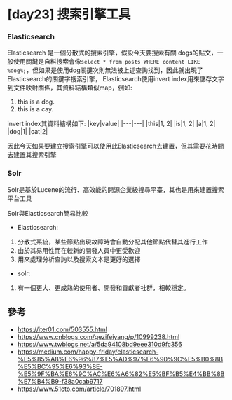 # [day23] 搜索引擎工具
### Elasticsearch 
Elasticsearch 是一個分散式的搜索引擎，假設今天要搜索有關 dogs的貼文，一般使用關鍵是自料搜索會像`select * from posts WHERE content LIKE %dog%;`，但如果是使用dog關鍵次則無法被上述查詢找到，因此就出現了Elasticsearch的關鍵字搜索引擎，
Elasticsearch使用invert index用來儲存文字到文件映射關係，其資料結構類似map，例如:
1. this is a dog.
2. this is a cay.

invert index其資料結構如下:
|key|value|
|---|---|
|this|1, 2|
|is|1, 2|
|a|1, 2|
|dog|1|
|cat|2|

因此今天如果要建立搜索引擎可以使用此Elasticsearch去建置，但其需要花時間去建置其搜索引擎

### Solr 
Solr是基於Lucene的流行、高效能的開源企業級搜尋平臺，其也是用來建置搜索平台工具

Solr與Elasticsearch簡易比較
* Elasticsearch: 
1. 分散式系統，某些節點出現故障時會自動分配其他節點代替其進行工作
2. 由於其易用性而在較新的開發人員中更受歡迎
3. 用來處理分析查詢以及搜索文本是更好的選擇
* solr: 
1. 有一個更大、更成熟的使用者、開發和貢獻者社群，相較穩定。

## 參考 
* https://iter01.com/503555.html
* https://www.cnblogs.com/gezifeiyang/p/10999238.html
* https://www.twblogs.net/a/5da94108bd9eee310d9fc356
* https://medium.com/happy-friday/elasticsearch-%E5%85%A8%E6%96%87%E5%AD%97%E6%90%9C%E5%B0%8B%E5%BC%95%E6%93%8E-%E5%9F%BA%E6%9C%AC%E6%A6%82%E5%BF%B5%E4%BB%8B%E7%B4%B9-f38a0cab9717
* https://www.51cto.com/article/701897.html